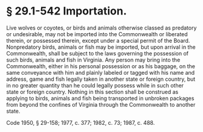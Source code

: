# § 29.1-542 Importation.

<p>Live wolves or coyotes, or birds and animals otherwise classed as predatory or undesirable, may not be imported into the Commonwealth or liberated therein, or possessed therein, except under a special permit of the Board. Nonpredatory birds, animals or fish may be imported, but upon arrival in the Commonwealth, shall be subject to the laws governing the possession of such birds, animals and fish in Virginia. Any person may bring into the Commonwealth, either in his personal possession or as his baggage, on the same conveyance with him and plainly labeled or tagged with his name and address, game and fish legally taken in another state or foreign country, but in no greater quantity than he could legally possess while in such other state or foreign country. Nothing in this section shall be construed as applying to birds, animals and fish being transported in unbroken packages from beyond the confines of Virginia through the Commonwealth to another state.</p><p>Code 1950, § 29-158; 1977, c. 377; 1982, c. 73; 1987, c. 488.</p>